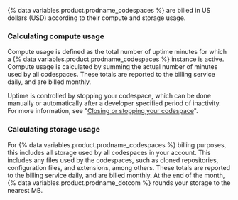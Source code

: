 {% data variables.product.prodname_codespaces %} are billed in US dollars (USD) according to their compute and storage usage.

### Calculating compute usage
Compute usage is defined as the total number of uptime minutes for which a {% data variables.product.prodname_codespaces %} instance is active. Compute usage is calculated by summing the actual number of minutes used by all codespaces. These totals are reported to the billing service daily, and are billed monthly.

Uptime is controlled by stopping your codespace, which can be done manually or automatically after a developer specified period of inactivity. For more information, see "[Closing or stopping your codespace](/codespaces/getting-started/deep-dive#closing-or-stopping-your-codespace)".

### Calculating storage usage
For {% data variables.product.prodname_codespaces %} billing purposes, this includes all storage used by all codespaces in your account. This includes any files used by the codespaces, such as cloned repositories, configuration files, and extensions, among others. These totals are reported to the billing service daily, and are billed monthly. At the end of the month, {% data variables.product.prodname_dotcom %} rounds your storage to the nearest MB. 
